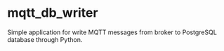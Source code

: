 # mqtt_db_writer
Simple application for write MQTT messages from broker to PostgreSQL database through Python.
